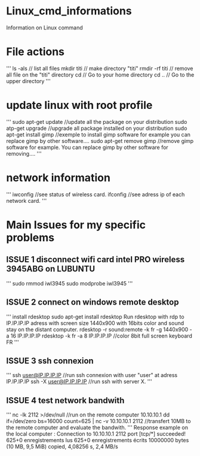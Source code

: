 # Linux_cmd_informations
Information on Linux command

# File actions
'''
ls -als           // list all files
mkdir titi        // make directory "titi"
rmdir -rf  titi   // remove all file on the "titi" directory
cd                // Go to your home directory
cd ..             // Go to the upper directory
'''

# update linux with root profile
'''
sudo apt-get update  //update all the package on your distribution
sudo atp-get upgrade //upgrade all package installed on your distribution
sudo apt-get install gimp //exemple to install gimp software for example you can replace gimp by other software....
sudo apt-get remove gimp  //remove gimp software for example. You can replace gimp by other software for removing....
'''

# network information
'''
iwconfig //see status of wireless card.
ifconfig //see adress ip of each network card.
'''

# Main Issues for my specific problems
## ISSUE 1 disconnect wifi card intel PRO wireless 3945ABG on LUBUNTU
'''
sudo rmmod iwl3945
sudo modprobe iwl3945
'''

## ISSUE 2 connect on windows remote desktop
'''
install rdesktop
  sudo apt-get install rdesktop
Run rdesktop with rdp to IP.IP.IP.IP adress with screen size 1440x900 with 16bits color and sound stay on the distant computer.
  rdesktop -r sound:remote -k fr -g 1440x900 -a 16 IP.IP.IP.IP
  rdesktop -k fr -a 8 IP.IP.IP.IP  //color 8bit full screen keyboard FR
'''

## ISSUE 3 ssh connexion
'''
ssh user@IP.IP.IP.IP //run ssh connexion with user "user" at adress IP.IP.IP.IP
  ssh -X user@IP.IP.IP.IP //run ssh with server X. 
'''
## ISSUE 4 test network bandwith
'''
nc -lk 2112 >/dev/null  //run on the remote computer 10.10.10.1
dd if=/dev/zero bs=16000 count=625 | nc -v 10.10.10.1 2112  //transfert 10MB to the remote computer and evaluate the bandwith.
'''
Response example on the local computer :
  Connection to 10.10.10.1 2112 port [tcp/*] succeeded!
  625+0 enregistrements lus
  625+0 enregistrements écrits
  10000000 bytes (10 MB, 9,5 MiB) copied, 4,08256 s, 2,4 MB/s
